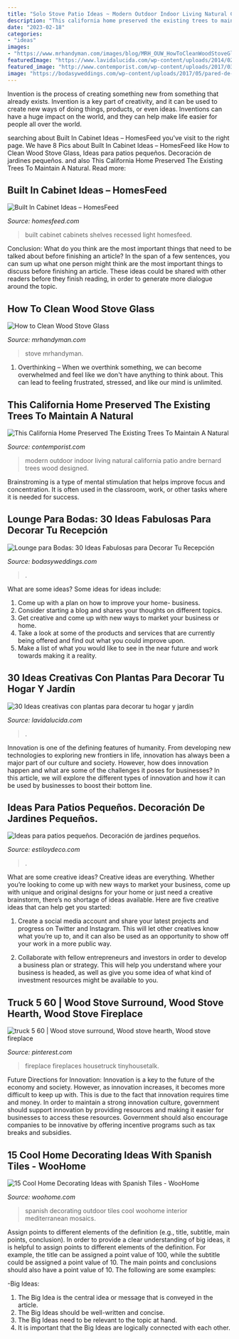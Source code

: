 ```yaml
---
title: "Solo Stove Patio Ideas ~ Modern Outdoor Indoor Living Natural California Patio Andre Bernard Trees Wood Designed"
description: "This california home preserved the existing trees to maintain a natural"
date: "2023-02-18"
categories:
- "ideas"
images:
- "https://www.mrhandyman.com/images/blog/MRH_OUW_HowToCleanWoodStoveGlass_BlogPhoto_June_20200306.jpg"
featuredImage: "https://www.lavidalucida.com/wp-content/uploads/2014/02/1525314_514354085357547_1841039263_n.jpg"
featured_image: "http://www.contemporist.com/wp-content/uploads/2017/03/modern-house-indoor-outdoor-living-room-130317-1247-05-800x1076.jpg"
image: "https://bodasyweddings.com/wp-content/uploads/2017/05/pared-de-hiedra.jpg"
---
```



Invention is the process of creating something new from something that already exists. Invention is a key part of creativity, and it can be used to create new ways of doing things, products, or even ideas. Inventions can have a huge impact on the world, and they can help make life easier for people all over the world.

	

		
searching about Built In Cabinet Ideas – HomesFeed you've visit to the right page. We have 8 Pics about Built In Cabinet Ideas – HomesFeed like How to Clean Wood Stove Glass, Ideas para patios pequeños. Decoración de jardines pequeños. and also This California Home Preserved The Existing Trees To Maintain A Natural. Read more:
		
    
## Built In Cabinet Ideas – HomesFeed

<img loading=lazy src="https://homesfeed.com/wp-content/uploads/2015/09/Elegant-built-in-shelves-and-cabinets-in-white-color-a-recessed-light-fixture.jpg" onerror="this.onerror=null;this.src='https://tse3.mm.bing.net/th?id=OIP.iYXrN-E92vIAo_Jj0RtR-AHaJ4&amp;pid=15.1';" alt="Built In Cabinet Ideas – HomesFeed">

_Source: homesfeed.com_

>built cabinet cabinets shelves recessed light homesfeed. 

	

Conclusion: What do you think are the most important things that need to be talked about before finishing an article?
In the span of a few sentences, you can sum up what one person might think are the most important things to discuss before finishing an article. These ideas could be shared with other readers before they finish reading, in order to generate more dialogue around the topic.

    
## How To Clean Wood Stove Glass

<img loading=lazy src="https://www.mrhandyman.com/images/blog/MRH_OUW_HowToCleanWoodStoveGlass_BlogPhoto_June_20200306.jpg" onerror="this.onerror=null;this.src='https://tse2.mm.bing.net/th?id=OIP.emm31WqBX9DeCnYGaQxSDAHaEW&amp;pid=15.1';" alt="How to Clean Wood Stove Glass">

_Source: mrhandyman.com_

>stove mrhandyman. 

	

1) Overthinking – When we overthink something, we can become overwhelmed and feel like we don't have anything to think about. This can lead to feeling frustrated, stressed, and like our mind is unlimited.

    
## This California Home Preserved The Existing Trees To Maintain A Natural

<img loading=lazy src="http://www.contemporist.com/wp-content/uploads/2017/03/modern-house-indoor-outdoor-living-room-130317-1247-05-800x1076.jpg" onerror="this.onerror=null;this.src='https://tse4.mm.bing.net/th?id=OIP.75cpRHVF_7FOwo7NRhSyRAHaJ9&amp;pid=15.1';" alt="This California Home Preserved The Existing Trees To Maintain A Natural">

_Source: contemporist.com_

>modern outdoor indoor living natural california patio andre bernard trees wood designed. 

	

Brainstroming is a type of mental stimulation that helps improve focus and concentration. It is often used in the classroom, work, or other tasks where it is needed for success.

    
## Lounge Para Bodas: 30 Ideas Fabulosas Para Decorar Tu Recepción

<img loading=lazy src="https://bodasyweddings.com/wp-content/uploads/2017/05/pared-de-hiedra.jpg" onerror="this.onerror=null;this.src='https://tse4.mm.bing.net/th?id=OIP.VCPx3QysPS0bo-6L1HrE8wHaLH&amp;pid=15.1';" alt="Lounge para Bodas: 30 Ideas Fabulosas para Decorar Tu Recepción">

_Source: bodasyweddings.com_

>. 

	

What are some ideas?
Some ideas for ideas include:
1. Come up with a plan on how to improve your home- business. 
2. Consider starting a blog and shares your thoughts on different topics. 
3. Get creative and come up with new ways to market your business or home. 
4. Take a look at some of the products and services that are currently being offered and find out what you could improve upon. 
5. Make a list of what you would like to see in the near future and work towards making it a reality. 

    
## 30 Ideas Creativas Con Plantas Para Decorar Tu Hogar Y Jardín

<img loading=lazy src="https://www.lavidalucida.com/wp-content/uploads/2014/02/1525314_514354085357547_1841039263_n.jpg" onerror="this.onerror=null;this.src='https://tse3.mm.bing.net/th?id=OIP.NXlDHQjtF3BWvYryCGXKlgHaFH&amp;pid=15.1';" alt="30 Ideas creativas con plantas para decorar tu hogar y jardín">

_Source: lavidalucida.com_

>. 

	

Innovation is one of the defining features of humanity. From developing new technologies to exploring new frontiers in life, innovation has always been a major part of our culture and society. However, how does innovation happen and what are some of the challenges it poses for businesses? In this article, we will explore the different types of innovation and how it can be used by businesses to boost their bottom line.

    
## Ideas Para Patios Pequeños. Decoración De Jardines Pequeños.

<img loading=lazy src="https://www.estiloydeco.com/wp-content/uploads/2014/07/patios-pequenos-20.jpg" onerror="this.onerror=null;this.src='https://tse3.mm.bing.net/th?id=OIP.9M8v9PIb-k3sxx7NNluHlgHaK0&amp;pid=15.1';" alt="Ideas para patios pequeños. Decoración de jardines pequeños.">

_Source: estiloydeco.com_

>. 

	

What are some creative ideas?
Creative ideas are everything. Whether you’re looking to come up with new ways to market your business, come up with unique and original designs for your home or just need a creative brainstorm, there’s no shortage of ideas available. Here are five creative ideas that can help get you started:
1. Create a social media account and share your latest projects and progress on Twitter and Instagram. This will let other creatives know what you’re up to, and it can also be used as an opportunity to show off your work in a more public way.

2. Collaborate with fellow entrepreneurs and investors in order to develop a business plan or strategy. This will help you understand where your business is headed, as well as give you some idea of what kind of investment resources might be available to you.


    
## Truck 5 60 | Wood Stove Surround, Wood Stove Hearth, Wood Stove Fireplace

<img loading=lazy src="https://i.pinimg.com/736x/39/14/30/391430c0375f85d5445458ee1f7d374f--barn-boards-mud-room.jpg" onerror="this.onerror=null;this.src='https://tse3.mm.bing.net/th?id=OIP.zsBGA-HG4QfHn8Xh-WF7VwAAAA&amp;pid=15.1';" alt="truck 5 60 | Wood stove surround, Wood stove hearth, Wood stove fireplace">

_Source: pinterest.com_

>fireplace fireplaces housetruck tinyhousetalk. 

	

Future Directions for Innovation:
Innovation is a key to the future of the economy and society. However, as innovation increases, it becomes more difficult to keep up with. This is due to the fact that innovation requires time and money. In order to maintain a strong innovation culture, government should support innovation by providing resources and making it easier for businesses to access these resources. Government should also encourage companies to be innovative by offering incentive programs such as tax breaks and subsidies.

    
## 15 Cool Home Decorating Ideas With Spanish Tiles - WooHome

<img loading=lazy src="https://www.woohome.com/wp-content/uploads/2020/10/Spanish-Tiles-decorating-ideas-10.jpg" onerror="this.onerror=null;this.src='https://tse4.mm.bing.net/th?id=OIP.PslTDtxcbXjbH7P634D4PwHaI-&amp;pid=15.1';" alt="15 Cool Home Decorating Ideas with Spanish Tiles - WooHome">

_Source: woohome.com_

>spanish decorating outdoor tiles cool woohome interior mediterranean mosaics. 

	

Assign points to different elements of the definition (e.g., title, subtitle, main points, conclusion).
In order to provide a clear understanding of big ideas, it is helpful to assign points to different elements of the definition. For example, the title can be assigned a point value of 100, while the subtitle could be assigned a point value of 10. The main points and conclusions should also have a point value of 10. 
The following are some examples: 

-Big Ideas: 
1) The Big Idea is the central idea or message that is conveyed in the article. 
2) The Big Ideas should be well-written and concise. 
3) The Big Ideas need to be relevant to the topic at hand. 
4) It is important that the Big Ideas are logically connected with each other.

